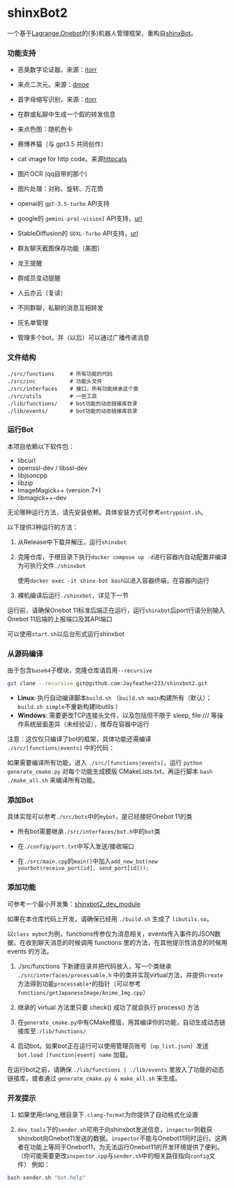 # shinxBot2

一个基于[Lagrange.Onebot](https://github.com/LagrangeDev/Lagrange.Core)的(多)机器人管理框架，重构自[shinxBot](https://github.com/Jayfeather233/shinxBot)。

### 功能支持

- 恶臭数字论证器，来源：[itorr](https://github.com/itorr/homo)

- 来点二次元。来源：[dmoe](https://www.dmoe.cc)

- 首字母缩写识别，来源：[itorr](https://github.com/itorr/nbnhhsh)

- 在群或私聊中生成一个假的转发信息

- 来点色图：随机色卡

- 赛博养猫（与 gpt3.5 共同创作）

- cat image for http code。来源[httpcats](https://httpcats.com/)

- 图片OCR (qq自带的那个)

- 图片处理：对称、旋转、万花筒

- openai的 `gpt-3.5-turbo` API支持

- google的 `gemini-pro[-vision]` API支持，[url](https://ai.google.dev/docs)

- StableDiffusion的 `SDXL-Turbo` API支持，[url](https://sdxlturbo.ai/)

- 群友聊天截图保存功能（美图）

- 龙王提醒

- 群成员变动提醒

- 人云亦云（复读）

- 不同群聊，私聊的消息互相转发

- 灰名单管理

- 管理多个bot，并（以后）可以通过广播传递消息

### 文件结构

````
./src/functions		# 所有功能的代码
./src/inc			# 功能头文件
./src/interfaces	# 接口，所有功能继承这个类
./src/utils			# 一些工具
./lib/functions/	# bot功能的动态链接库目录
./lib/events/ 		# bot功能的动态链接库目录
````

### 运行Bot

本项目依赖以下软件包：

- libcurl
- openssl-dev / libssl-dev
- libjsoncpp
- libzip
- ImageMagick++ (version 7+)
- libmagick++-dev

无论哪种运行方法，请先安装依赖。具体安装方式可参考`entrypoint.sh`。

以下提供3种运行的方法：

1. 从Release中下载并解压，运行`shinxbot`

2. 克隆仓库，于根目录下执行`docker compose up -d`进行容器内自动配置并编译为可执行文件`./shinxbot`

   使用`docker exec -it shinx-bot bash`以进入容器终端，在容器内运行

3. 裸机编译后运行`./shinxbot`，详见下一节

运行前，请确保Onebot 11标准后端正在运行，运行`shinxbot`后port行请分别输入Onebot 11后端的上报端口及其API端口

可以使用`start.sh`以后台形式运行shinxbot

### 从源码编译

由于包含`base64`子模块，克隆仓库请启用`--recursive`

```sh
git clone --recursive git@github.com:Jayfeather233/shinxbot2.git
```

- **Linux**: 执行自动编译脚本`build.sh` （`build.sh main`构建所有（默认）；`build.sh simple`不重新构建libutils ）
- **Windows**: 需要更改TCP连接头文件，以及包括但不限于 sleep, file:/// 等操作系统层面差异（未经验证），推荐在容器中运行

注意：这仅仅只编译了bot的框架，具体功能还需编译 `./src/[functions|events]` 中的代码：

如果需要编译所有功能，进入 `./src/[functions|events]`，运行 `python generate_cmake.py` 对每个功能生成模版 CMakeLists.txt，再运行脚本 `bash ./make_all.sh` 来编译所有功能。

### 添加Bot

具体实现可以参考`./src/bots`中的`mybot`，是已经接好Onebot 11的类

- 所有bot需要继承`./src/interfaces/bot.h`中的`bot`类

- 在`./config/port.txt`中写入发送/接收端口
- 在`./src/main.cpp`的`main()`中加入`add_new_bot(new yourbot(receive_port[id], send_port[id]));`

### 添加功能

可参考一个最小开发集：[shinxbot2_dev_module](https://github.com/Jayfeather233/shinxbot2_dev_module)

如果在本仓库代码上开发，请确保已经用 `./build.sh` 生成了 `libutils.so`。

以`class mybot`为例，functions传参仅为消息相关，events传入事件的JSON数据，在收到聊天消息的时候调用 functions 里的方法，在其他提示性消息的时候用 events 的方法。

1. ./src/functions 下新建目录并把代码放入，写一个类继承 `./src/interfaces/processable.h` 中的类并实现virtual方法，并提供`create`方法得到功能`processable*`的指针（可以参考`functions/getJapaneseImage/Anime_Img.cpp`）

2. 继承的 virtual 方法里只要 check() 成功了就会执行 process() 方法

3. 在`generate_cmake.py`中有CMake模版，用其编译你的功能，自动生成动态链接库至`./lib/functions/`

4. 启动bot。如果bot正在运行可以使用管理员账号（`op_list.json`）发送`bot.load [function|event] name` 加载。

在运行bot之前，请确保 `./lib/functions | ./lib/events` 里放入了功能的动态链接库，或者通过 `generate_cmake.py & make_all.sh` 来生成。

### 开发提示

1. 如果使用clang,根目录下`.clang-format`为你提供了自动格式化设置

2. `dev_tools`下的`sender.sh`可用于向shinxbot发送信息，`inspector`则截获shinxbot向Onebot11发送的数据。`inspector`不能与Onebot11同时运行。这两者在功能上等同于Onebot11，为无法运行Onebot11的开发环境提供了便利。（你可能需要更改`inspector.cpp`与`sender.sh`中的相关路径指向`config`文件）
   例如：

```bash
bash sender.sh "bot.help"
```